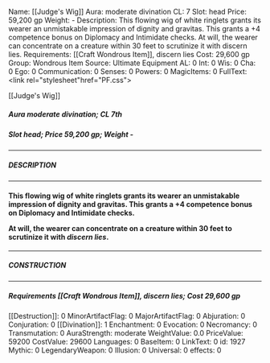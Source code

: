 Name: [[Judge's Wig]]
Aura: moderate divination
CL: 7
Slot: head
Price: 59,200 gp
Weight: -
Description: This flowing wig of white ringlets grants its wearer an unmistakable impression of dignity and gravitas. This grants a +4 competence bonus on Diplomacy and Intimidate checks. At will, the wearer can concentrate on a creature within 30 feet to scrutinize it with discern lies.
Requirements: [[Craft Wondrous Item]], discern lies
Cost: 29,600 gp
Group: Wondrous Item
Source: Ultimate Equipment
AL: 0
Int: 0
Wis: 0
Cha: 0
Ego: 0
Communication: 0
Senses: 0
Powers: 0
MagicItems: 0
FullText: <link rel="stylesheet"href="PF.css"><div class="heading"><p class="alignleft">[[Judge's Wig]]</p><div style="clear: both;"></div></div><div><h5><b>Aura </b>moderate divination; <b>CL </b>7th</h5><h5><b>Slot </b>head; <b>Price </b>59,200 gp; <b>Weight </b>-</h5></div><hr/><div><h5><b>DESCRIPTION</b></h5></div><hr/><div><h4><p>This flowing wig of white ringlets grants its wearer an unmistakable impression of dignity and gravitas. This grants a +4 competence bonus on Diplomacy and Intimidate checks. </p><p>At will, the wearer can concentrate on a creature within 30 feet to scrutinize it with <i>discern lies</i>.</p></h4></div><hr/><div><h5><b>CONSTRUCTION</b></h5></div><hr/><div><h5><b>Requirements </b>[[Craft Wondrous Item]], <i>discern lies</i>; <b>Cost </b>29,600 gp</h5></div>
[[Destruction]]: 0
MinorArtifactFlag: 0
MajorArtifactFlag: 0
Abjuration: 0
Conjuration: 0
[[Divination]]: 1
Enchantment: 0
Evocation: 0
Necromancy: 0
Transmutation: 0
AuraStrength: moderate
WeightValue: 0.0
PriceValue: 59200
CostValue: 29600
Languages: 0
BaseItem: 0
LinkText: 0
id: 1927
Mythic: 0
LegendaryWeapon: 0
Illusion: 0
Universal: 0
effects: 0

